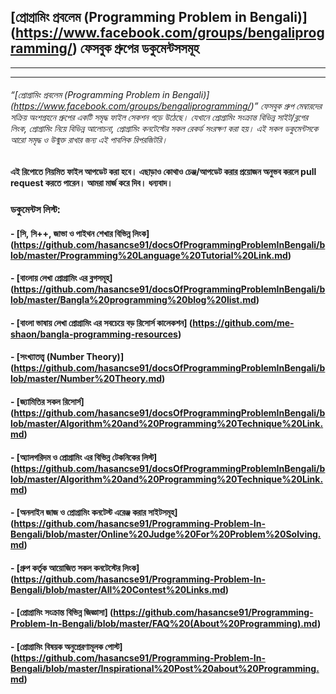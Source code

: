﻿## [প্রোগ্রামিং প্রবলেম (Programming Problem in Bengali)] (https://www.facebook.com/groups/bengaliprogramming/) ফেসবুক গ্রুপের ডকুমেন্টসসমূহ
------------------------------------------------------------------------


----------

###### “[প্রোগ্রামিং প্রবলেম (Programming Problem in Bengali)] (https://www.facebook.com/groups/bengaliprogramming/)” ফেসবুক গ্রুপ মেম্বারদের সক্রিয় অংশগ্রহনে গ্রুপের একটি সমৃদ্ধ ফাইল সেকশন গড়ে উঠেছে। যেখানে প্রোগ্রামিং সংক্রান্ত বিভিন্ন সাইট/ব্লগের লিংক, প্রোগ্রামিং নিয়ে বিভিন্ন আলোচনা, প্রোগ্রামিং কনটেস্টের সকল রেকর্ড সংরক্ষণ করা হয়। এই সকল ডকুমেন্টসকে আরো সমৃদ্ধ ও উন্মুক্ত রাখার জন্য এই পাবলিক রিপরজিটরি। 
**এই রিপোতে নিয়মিত ফাইল আপডেট করা হবে। এছাড়াও কোথাও চেঞ্জ/আপডেট করার প্রয়োজন অনুভব করলে pull request করতে পারেন। আমরা মার্জ করে দিব। ধন্যবাদ।**


### **ডকুমেন্টস লিস্ট:**

#### - [সি, সি++, জাভা ও পাইথন শেখার বিভিন্ন লিংক] (https://github.com/hasancse91/docsOfProgrammingProblemInBengali/blob/master/Programming%20Language%20Tutorial%20Link.md)
#### - [বাংলায় লেখা প্রোগ্রামিং এর ব্লগসমূহ] (https://github.com/hasancse91/docsOfProgrammingProblemInBengali/blob/master/Bangla%20programming%20blog%20list.md) 
#### - [বাংলা ভাষায় লেখা প্রোগ্রামিং এর সবচেয়ে বড় রিসোর্স কালেকশন] (https://github.com/me-shaon/bangla-programming-resources) 
#### - [সংখ্যাতত্ত্ব (Number Theory)] (https://github.com/hasancse91/docsOfProgrammingProblemInBengali/blob/master/Number%20Theory.md)
#### - [জ্যামিতির সকল রিসোর্স] (https://github.com/hasancse91/docsOfProgrammingProblemInBengali/blob/master/Algorithm%20and%20Programming%20Technique%20Link.md)
#### - [অ্যালগরিদম ও প্রোগ্রামিং এর বিভিন্ন টেকনিকের লিস্ট] (https://github.com/hasancse91/docsOfProgrammingProblemInBengali/blob/master/Algorithm%20and%20Programming%20Technique%20Link.md)
#### - [অনলাইন জাজ ও প্রোগ্রামিং কনটেস্ট এরেঞ্জ করার সাইটসমূহ] (https://github.com/hasancse91/Programming-Problem-In-Bengali/blob/master/Online%20Judge%20For%20Problem%20Solving.md)
#### - [গ্রুপ কর্তৃক আয়োজিত সকল কনটেস্টের লিংক] (https://github.com/hasancse91/Programming-Problem-In-Bengali/blob/master/All%20Contest%20Links.md)
#### - [প্রোগ্রামিং সংক্রান্ত বিভিন্ন জিজ্ঞাসা] (https://github.com/hasancse91/Programming-Problem-In-Bengali/blob/master/FAQ%20(About%20Programming).md)
#### - [প্রোগ্রামিং বিষয়ক অনুপ্রেরণামূলক পোস্ট] (https://github.com/hasancse91/Programming-Problem-In-Bengali/blob/master/Inspirational%20Post%20about%20Programming.md) 
